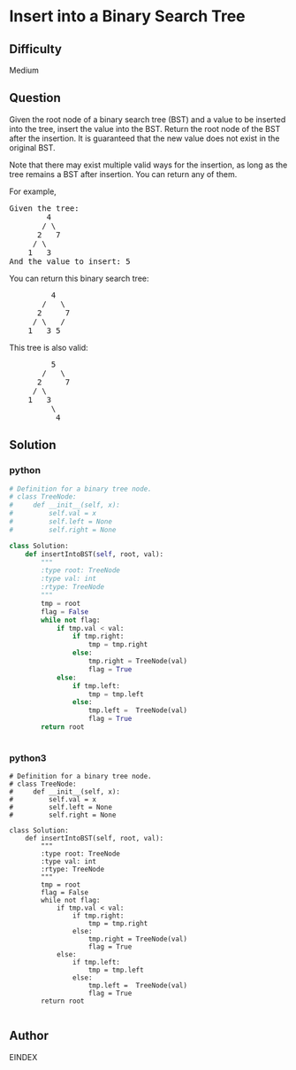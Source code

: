 # Insert into a Binary Search Tree

## Difficulty
Medium

## Question
<p>Given the root node of a binary search tree (BST) and a value to be inserted into the tree,&nbsp;insert the value into the BST. Return the root node of the BST after the insertion. It is guaranteed that the new value does not exist in the original BST.</p>

<p>Note that there may exist&nbsp;multiple valid ways for the&nbsp;insertion, as long as the tree remains a BST after insertion. You can return any of them.</p>

<p>For example,&nbsp;</p>

<pre>
Given the tree:
        4
       / \
      2   7
     / \
    1   3
And the value to insert: 5
</pre>

<p>You can return this binary search tree:</p>

<pre>
         4
       /   \
      2     7
     / \   /
    1   3 5
</pre>

<p>This tree is also valid:</p>

<pre>
         5
       /   \
      2     7
     / \   
    1   3
         \
          4
</pre>


## Solution
### python
```python
# Definition for a binary tree node.
# class TreeNode:
#     def __init__(self, x):
#         self.val = x
#         self.left = None
#         self.right = None

class Solution:
    def insertIntoBST(self, root, val):
        """
        :type root: TreeNode
        :type val: int
        :rtype: TreeNode
        """
        tmp = root
        flag = False
        while not flag:
            if tmp.val < val:
                if tmp.right:
                    tmp = tmp.right
                else:
                    tmp.right = TreeNode(val)
                    flag = True
            else:
                if tmp.left:
                    tmp = tmp.left
                else:
                    tmp.left =  TreeNode(val)
                    flag = True
        return root
        

```
### python3
```python3
# Definition for a binary tree node.
# class TreeNode:
#     def __init__(self, x):
#         self.val = x
#         self.left = None
#         self.right = None

class Solution:
    def insertIntoBST(self, root, val):
        """
        :type root: TreeNode
        :type val: int
        :rtype: TreeNode
        """
        tmp = root
        flag = False
        while not flag:
            if tmp.val < val:
                if tmp.right:
                    tmp = tmp.right
                else:
                    tmp.right = TreeNode(val)
                    flag = True
            else:
                if tmp.left:
                    tmp = tmp.left
                else:
                    tmp.left =  TreeNode(val)
                    flag = True
        return root
        
```

## Author
EINDEX